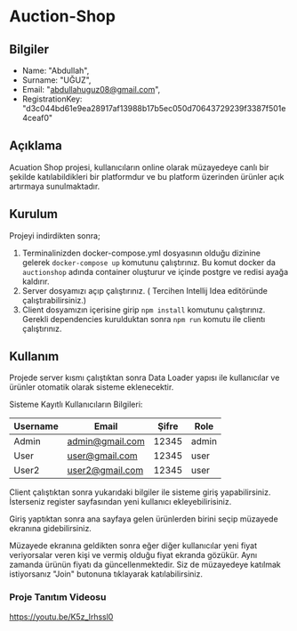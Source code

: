 # Auction-Shop

## Bilgiler
- Name: "Abdullah",
- Surname: "UĞUZ",
- Email: "abdullahuguz08@gmail.com",
- RegistrationKey: "d3c044bd61e9ea28917af13988b17b5ec050d70643729239f3387f501e4ceaf0"



## Açıklama

Acuation Shop projesi, kullanıcıların online olarak müzayedeye canlı bir şekilde katılabildikleri bir platformdur ve bu platform üzerinden ürünler açık artırmaya sunulmaktadır.

## Kurulum

Projeyi indirdikten sonra;

1. Terminalinizden docker-compose.yml dosyasının olduğu dizinine gelerek `docker-compose up` komutunu çalıştırınız. Bu komut docker da `auctionshop` adında container oluşturur ve içinde postgre ve redisi ayağa kaldırır.
2. Server dosyamızı açıp çalıştırınız. ( Tercihen Intellij Idea editöründe çalıştırabilirsiniz.)
3. Client dosyamızın içerisine girip `npm install` komutunu çalıştırınız. Gerekli dependencies kurulduktan sonra `npm run` komutu ile clientı çalıştırınız.

## Kullanım

Projede server kısmı çalıştıktan sonra Data Loader yapısı ile kullanıcılar ve ürünler otomatik olarak sisteme eklenecektir.

Sisteme Kayıtlı Kullanıcıların Bilgileri:

| Username | Email           | Şifre | Role  |
|----------|----------------|-------|-------|
| Admin    | admin@gmail.com | 12345 | admin |
| User     | user@gmail.com  | 12345 | user  |
| User2    | user2@gmail.com | 12345 | user  |

Client çalıştıktan sonra yukarıdaki bilgiler ile sisteme giriş yapabilirsiniz. İsterseniz register sayfasından yeni kullanıcı ekleyebilirisiniz.

Giriş yaptıktan sonra ana sayfaya gelen ürünlerden birini seçip müzayede ekranına gidebilirsiniz.

Müzayede ekranına geldikten sonra eğer diğer kullanıcılar yeni fiyat veriyorsalar veren kişi ve vermiş olduğu fiyat ekranda gözükür. Aynı zamanda ürünün fiyatı da güncellenmektedir. Siz de müzayedeye katılmak istiyorsanız "Join" butonuna tıklayarak katılabilirsiniz.


### Proje Tanıtım Videosu 
https://youtu.be/K5z_lrhssl0




